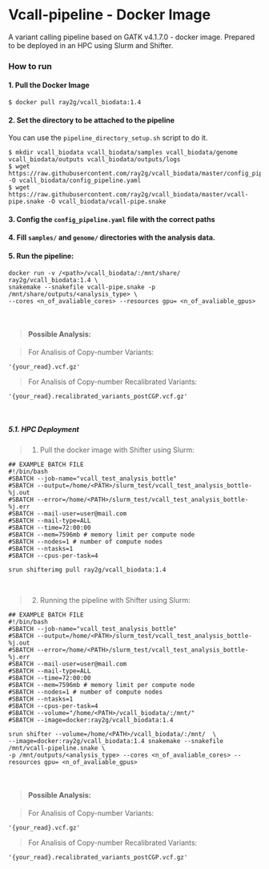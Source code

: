 # Vcall-pipeline - Docker Image
A variant calling pipeline based on GATK v4.1.7.0 - docker image.
Prepared to be deployed in an HPC using Slurm and Shifter.


### How to run 

#### 1. Pull the Docker Image
```
$ docker pull ray2g/vcall_biodata:1.4
```

#### 2. Set the directory to be attached to the pipeline 
You can use the ```pipeline_directory_setup.sh``` script to do it.

```
$ mkdir vcall_biodata vcall_biodata/samples vcall_biodata/genome vcall_biodata/outputs vcall_biodata/outputs/logs
$ wget https://raw.githubusercontent.com/ray2g/vcall_biodata/master/config_pipeline.yaml -O vcall_biodata/config_pipeline.yaml
$ wget https://raw.githubusercontent.com/ray2g/vcall_biodata/master/vcall-pipe.snake -O vcall_biodata/vcall-pipe.snake
```
#### 3. Config the ```config_pipeline.yaml``` file with the correct **paths**
#### 4. Fill ```samples/``` and ```genome/``` directories with the analysis data.
#### 5. Run the pipeline:
```
docker run -v /<path>/vcall_biodata/:/mnt/share/ ray2g/vcall_biodata:1.4 \
snakemake --snakefile vcall-pipe.snake -p /mnt/share/outputs/<analysis_type> \
--cores <n_of_avaliable_cores> --resources gpu= <n_of_avaliable_gpus>
```

<br>

> #### Possible Analysis:

> For Analisis of Copy-number Variants:
```
'{your_read}.vcf.gz'
```

> For Analisis of Copy-number Recalibrated Variants:
```
'{your_read}.recalibrated_variants_postCGP.vcf.gz'
```

<br>

##### 5.1. HPC Deployment

> 1. Pull the docker image with Shifter using Slurm:
```
## EXAMPLE BATCH FILE
#!/bin/bash
#SBATCH --job-name="vcall_test_analysis_bottle"
#SBATCH --output=/home/<PATH>/slurm_test/vcall_test_analysis_bottle-%j.out
#SBATCH --error=/home/<PATH>/slurm_test/vcall_test_analysis_bottle-%j.err
#SBATCH --mail-user=user@mail.com
#SBATCH --mail-type=ALL
#SBATCH --time=72:00:00 
#SBATCH --mem=7596mb # memory limit per compute node
#SBATCH --nodes=1 # number of compute nodes
#SBATCH --ntasks=1
#SBATCH --cpus-per-task=4 

srun shifterimg pull ray2g/vcall_biodata:1.4
```

<br>

> 2. Running the pipeline with Shifter using Slurm:
```
## EXAMPLE BATCH FILE
#!/bin/bash
#SBATCH --job-name="vcall_test_analysis_bottle"
#SBATCH --output=/home/<PATH>/slurm_test/vcall_test_analysis_bottle-%j.out
#SBATCH --error=/home/<PATH>/slurm_test/vcall_test_analysis_bottle-%j.err
#SBATCH --mail-user=user@mail.com
#SBATCH --mail-type=ALL
#SBATCH --time=72:00:00 
#SBATCH --mem=7596mb # memory limit per compute node
#SBATCH --nodes=1 # number of compute nodes
#SBATCH --ntasks=1
#SBATCH --cpus-per-task=4 
#SBATCH --volume="/home/<PATH>/vcall_biodata/:/mnt/"
#SBATCH --image=docker:ray2g/vcall_biodata:1.4

srun shifter --volume=/home/<PATH>/vcall_biodata/:/mnt/  \
--image=docker:ray2g/vcall_biodata:1.4 snakemake --snakefile /mnt/vcall-pipeline.snake \
-p /mnt/outputs/<analysis_type> --cores <n_of_avaliable_cores> --resources gpu= <n_of_avaliable_gpus>
```

<br>

> #### Possible Analysis:

> For Analisis of Copy-number Variants:
```
'{your_read}.vcf.gz'
```

> For Analisis of Copy-number Recalibrated Variants:
```
'{your_read}.recalibrated_variants_postCGP.vcf.gz'
```
